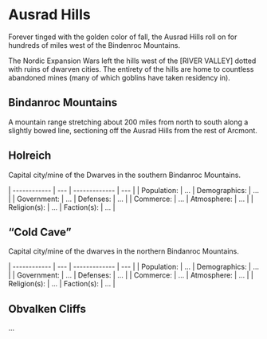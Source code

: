 # Ausrad Hills

Forever tinged with the golden color of fall, the Ausrad Hills roll on for hundreds of miles west of the Bindenroc Mountains.

The Nordic Expansion Wars left the hills west of the [RIVER VALLEY] dotted with ruins of dwarven cities.
The entirety of the hills are home to countless abandoned mines (many of which goblins have taken residency in).

## Bindanroc Mountains

A mountain range stretching about 200 miles from north to south along a slightly bowed line, sectioning off the Ausrad Hills from the rest of Arcmont.

## Holreich

Capital city/mine of the Dwarves in the southern Bindanroc Mountains.

| ------------ | --- | ------------- | --- |
| Population:  | ... | Demographics: | ... |
| Government:  | ... | Defenses:     | ... |
| Commerce:    | ... | Atmosphere:   | ... |
| Religion(s): | ... | Faction(s):   | ... |

## “Cold Cave”

Capital city/mine of the dwarves in the northern Bindanroc Mountains.

| ------------ | --- | ------------- | --- |
| Population:  | ... | Demographics: | ... |
| Government:  | ... | Defenses:     | ... |
| Commerce:    | ... | Atmosphere:   | ... |
| Religion(s): | ... | Faction(s):   | ... |

## Obvalken Cliffs

...
